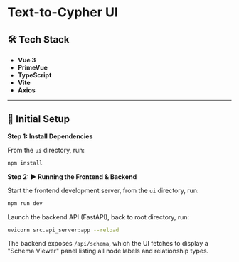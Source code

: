 # Text-to-Cypher UI

## 🛠 Tech Stack

- **Vue 3**
- **PrimeVue**
- **TypeScript**
- **Vite**
- **Axios**

---

## 🚀 Initial Setup

**Step 1: Install Dependencies**

From the `ui` directory, run:

```bash
npm install
```

**Step 2: ▶️ Running the Frontend & Backend**

Start the frontend development server, from the `ui` directory, run:
```bash
npm run dev
```

Launch the backend API (FastAPI), back to root directory, run:
```bash
uvicorn src.api_server:app --reload
```

The backend exposes `/api/schema`, which the UI fetches to display a "Schema Viewer" panel listing all node labels and relationship types.

